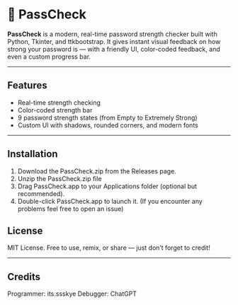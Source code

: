# 🔐 PassCheck

**PassCheck** is a modern, real-time password strength checker built with Python, Tkinter, and ttkbootstrap. It gives instant visual feedback on how strong your password is — with a friendly UI, color-coded feedback, and even a custom progress bar.

---

## Features

- Real-time strength checking
- Color-coded strength bar
- 9 password strength states (from Empty to Extremely Strong)
- Custom UI with shadows, rounded corners, and modern fonts

---

## Installation

1. Download the PassCheck.zip from the Releases page.
2. Unzip the PassCheck.zip file
3. Drag PassCheck.app to your Applications folder (optional but recommended).
4. Double-click PassCheck.app to launch it.
(If you encounter any problems feel free to open an issue)

## License

MIT License. Free to use, remix, or share — just don’t forget to credit!

---

## Credits

Programmer: its.ssskye
Debugger: ChatGPT